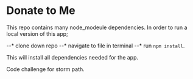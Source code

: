 # Donate to Me

This repo contains many node_modeule dependencies. In order to run a local version of this app;

--* clone down repo
--* navigate to file in terminal
--* run ```npm install```.

This will install all dependencies needed for the app.

Code challenge for storm path.  
